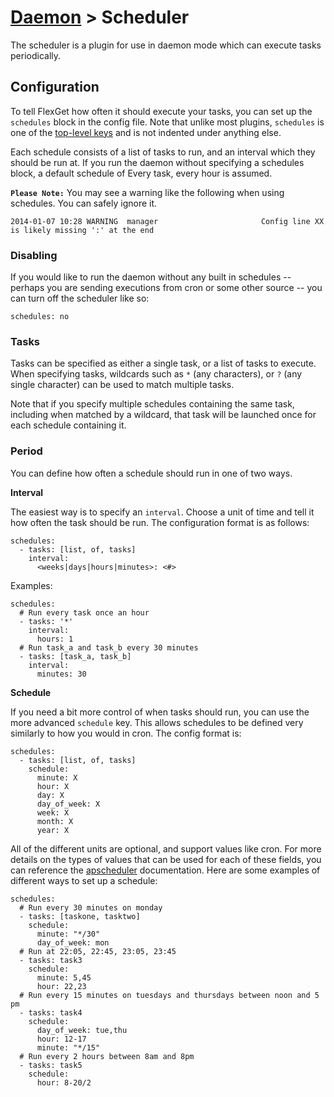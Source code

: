 # [Daemon](/Daemon]) > Scheduler
The scheduler is a plugin for use in daemon mode which can execute tasks periodically.

## Configuration
To tell FlexGet how often it should execute your tasks, you can set up the `schedules` block in the config file. Note that unlike most plugins, `schedules` is one of the [top-level keys](/Configuration#top-level-keys) and is not indented under anything else.

Each schedule consists of a list of tasks to run, and an interval which they should be run at. If you run the daemon without specifying a schedules block, a default schedule of Every task, every hour is assumed.

**`Please Note:`** You may see a warning like the following when using schedules. You can safely ignore it.
```
2014-01-07 10:28 WARNING  manager                       Config line XX is likely missing ':' at the end
```

### Disabling
If you would like to run the daemon without any built in schedules -- perhaps you are sending executions from cron or some other source -- you can turn off the scheduler like so:
```
schedules: no
```


### Tasks
Tasks can be specified as either a single task, or a list of tasks to execute. When specifying tasks, wildcards such as `*` (any characters), or `?` (any single character) can be used to match multiple tasks.

Note that if you specify multiple schedules containing the same task, including when matched by a wildcard, that task will be launched once for each schedule containing it.

### Period
You can define how often a schedule should run in one of two ways.

**Interval**

The easiest way is to specify an `interval`. Choose a unit of time and tell it how often the task should be run. The configuration format is as follows:
```
schedules:
  - tasks: [list, of, tasks]
    interval:
      <weeks|days|hours|minutes>: <#>
```
Examples:
```
schedules:
  # Run every task once an hour
  - tasks: '*'
    interval:
      hours: 1
  # Run task_a and task_b every 30 minutes
  - tasks: [task_a, task_b]
    interval:
      minutes: 30
```

**Schedule**

If you need a bit more control of when tasks should run, you can use the more advanced `schedule` key. This allows schedules to be defined very similarly to how you would in cron. The config format is:
```
schedules:
  - tasks: [list, of, tasks]
    schedule:
      minute: X
      hour: X
      day: X
      day_of_week: X
      week: X
      month: X
      year: X
```

All of the different units are optional, and support values like cron. For more details on the types of values that can be used for each of these fields, you can reference the [apscheduler](http://apscheduler.readthedocs.org/en/latest/modules/triggers/cron.html#expression-types) documentation. Here are some examples of different ways to set up a schedule:
```
schedules:
  # Run every 30 minutes on monday
  - tasks: [taskone, tasktwo]
    schedule:
      minute: "*/30"
      day_of_week: mon
  # Run at 22:05, 22:45, 23:05, 23:45
  - tasks: task3
    schedule:
      minute: 5,45
      hour: 22,23
  # Run every 15 minutes on tuesdays and thursdays between noon and 5 pm
  - tasks: task4
    schedule:
      day_of_week: tue,thu
      hour: 12-17
      minute: "*/15"
  # Run every 2 hours between 8am and 8pm
  - tasks: task5
    schedule:
      hour: 8-20/2
```
